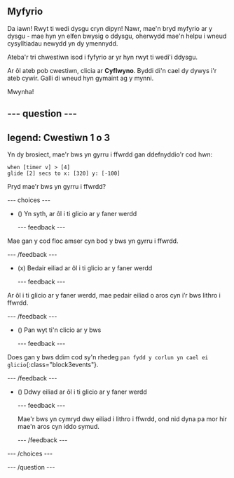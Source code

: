 ## Myfyrio

Da iawn! Rwyt ti wedi dysgu cryn dipyn! Nawr, mae'n bryd myfyrio ar y dysgu - mae hyn yn elfen bwysig o ddysgu, oherwydd mae'n helpu i wneud cysylltiadau newydd yn dy ymennydd.

Ateba'r tri chwestiwn isod i fyfyrio ar yr hyn rwyt ti wedi'i ddysgu.

Ar ôl ateb pob cwestiwn, clicia ar **Cyflwyno**. Byddi di'n cael dy dywys i'r ateb cywir. Galli di wneud hyn gymaint ag y mynni.

Mwynha!

--- question ---
---
legend: Cwestiwn 1 o 3
---

Yn dy brosiect, mae'r bws yn gyrru i ffwrdd gan ddefnyddio'r cod hwn:

```blocks3
when [timer v] > [4] 
glide [2] secs to x: [320] y: [-100]
```

Pryd mae'r bws yn gyrru i ffwrdd?

--- choices ---

- () Yn syth, ar ôl i ti glicio ar y faner werdd

  --- feedback ---

Mae gan y cod floc amser cyn bod y bws yn gyrru i ffwrdd.

  --- /feedback ---

- (x) Bedair eiliad ar ôl i ti glicio ar y faner werdd

  --- feedback ---

Ar ôl i ti glicio ar y faner werdd, mae pedair eiliad o aros cyn i’r bws lithro i ffwrdd.

  --- /feedback ---

- () Pan wyt ti'n clicio ar y bws

  --- feedback ---

Does gan y bws ddim cod sy'n rhedeg `pan fydd y corlun yn cael ei glicio`{:class="block3events"}.

  --- /feedback ---

- () Ddwy eiliad ar ôl i ti glicio ar y faner werdd

  --- feedback ---

  Mae'r bws yn cymryd dwy eiliad i lithro i ffwrdd, ond nid dyna pa mor hir mae'n aros cyn iddo symud.

  --- /feedback ---

--- /choices ---

--- /question ---
